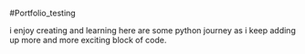#Portfolio_testing

i enjoy creating and learning here are some python journey as i keep adding up more and more exciting block of code. 
